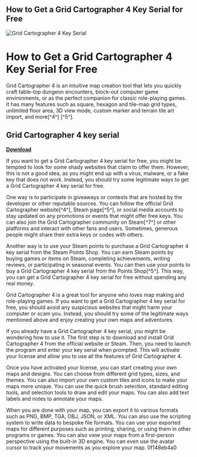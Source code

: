## How to Get a Grid Cartographer 4 Key Serial for Free

 
![Grid Cartographer 4 Key Serial](https://encrypted-tbn1.gstatic.com/images?q=tbn:ANd9GcRBF6715Y6GmInor-d1fDxyEdMTCZMMzQAWBSvtzekpjjJrCJr60SoJXDo)

 
# How to Get a Grid Cartographer 4 Key Serial for Free
 
Grid Cartographer 4 is an intuitive map creation tool that lets you quickly craft table-top dungeon encounters, block-out computer game environments, or as the perfect companion for classic role-playing games. It has many features such as square, hexagon and tile-map grid types, unlimited floor area, 3D view mode, custom marker and terrain tile art import, and more[^4^] [^5^].
 
## Grid Cartographer 4 key serial


[**Download**](https://www.google.com/url?q=https%3A%2F%2Fgeags.com%2F2tKqme&sa=D&sntz=1&usg=AOvVaw3yrwsyF_vnwdNbpzpEcQAF)

 
If you want to get a Grid Cartographer 4 key serial for free, you might be tempted to look for some shady websites that claim to offer them. However, this is not a good idea, as you might end up with a virus, malware, or a fake key that does not work. Instead, you should try some legitimate ways to get a Grid Cartographer 4 key serial for free.
 
One way is to participate in giveaways or contests that are hosted by the developer or other reputable sources. You can follow the official Grid Cartographer website[^4^], Steam page[^5^], or social media accounts to stay updated on any promotions or events that might offer free keys. You can also join the Grid Cartographer community on Steam[^7^] or other platforms and interact with other fans and users. Sometimes, generous people might share their extra keys or codes with others.
 
Another way is to use your Steam points to purchase a Grid Cartographer 4 key serial from the Steam Points Shop. You can earn Steam points by buying games or items on Steam, completing achievements, writing reviews, or participating in seasonal events. You can then use your points to buy a Grid Cartographer 4 key serial from the Points Shop[^5^]. This way, you can get a Grid Cartographer 4 key serial for free without spending any real money.
 
Grid Cartographer 4 is a great tool for anyone who loves map making and role-playing games. If you want to get a Grid Cartographer 4 key serial for free, you should avoid any suspicious websites that might harm your computer or scam you. Instead, you should try some of the legitimate ways mentioned above and enjoy creating your own maps and adventures.
  
If you already have a Grid Cartographer 4 key serial, you might be wondering how to use it. The first step is to download and install Grid Cartographer 4 from the official website or Steam. Then, you need to launch the program and enter your key serial when prompted. This will activate your license and allow you to use all the features of Grid Cartographer 4.
 
Once you have activated your license, you can start creating your own maps and designs. You can choose from different grid types, sizes, and themes. You can also import your own custom tiles and icons to make your maps more unique. You can use the quick brush selection, standard editing tools, and selection tools to draw and edit your maps. You can also add text labels and notes to annotate your maps.
 
When you are done with your map, you can export it to various formats such as PNG, BMP, TGA, OBJ, JSON, or XML. You can also use the scripting system to write data to bespoke file formats. You can use your exported maps for different purposes such as printing, sharing, or using them in other programs or games. You can also view your maps from a first-person perspective using the built-in 3D engine. You can even use the avatar cursor to track your movements as you explore your map.
 0f148eb4a0
